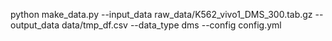 

python make_data.py --input_data raw_data/K562_vivo1_DMS_300.tab.gz --output_data data/tmp_df.csv  --data_type dms  --config config.yml


